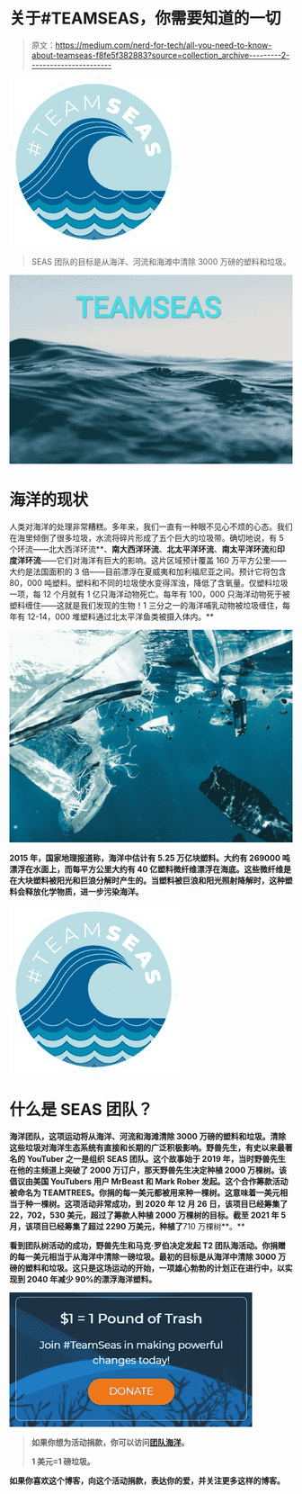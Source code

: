 # 关于#TEAMSEAS，你需要知道的一切

> 原文：<https://medium.com/nerd-for-tech/all-you-need-to-know-about-teamseas-f8fe5f382883?source=collection_archive---------2----------------------->

![](img/e77c771e382241f202827f8c28ecbdad.png)

> SEAS 团队的目标是从海洋、河流和海滩中清除 3000 万磅的塑料和垃圾。

![](img/3c4b5d19191e5cfe753cad745502128c.png)

# 海洋的现状

人类对海洋的处理非常糟糕。多年来，我们一直有一种眼不见心不烦的心态。我们在海里倾倒了很多垃圾，水流将碎片形成了五个巨大的垃圾带。确切地说，有 5 个环流——北大西洋环流**、**南大西洋环流**、**北太平洋环流**、**南太平洋环流**和**印度洋环流**——它们对海洋有巨大的影响。这片区域预计覆盖 160 万平方公里——大约是法国面积的 3 倍——目前漂浮在夏威夷和加利福尼亚之间。预计它将包含 80，000 吨塑料。塑料和不同的垃圾使水变得浑浊，降低了含氧量。仅塑料垃圾一项，每 12 个月就有 1 亿只海洋动物死亡。每年有 100，000 只海洋动物死于被塑料缠住——这就是我们发现的生物！1 三分之一的海洋哺乳动物被垃圾缠住，每年有 12-14，000 堆塑料通过北太平洋鱼类被摄入体内。**

**![](img/6bb84629a75bc9494741a28c9a356f0c.png)**

**2015 年，**国家地理**报道称，海洋中估计有 5.25 万亿块塑料。大约有 269000 吨漂浮在水面上，而每平方公里大约有 40 亿塑料微纤维漂浮在海底。这些微纤维是在大块塑料被阳光和巨浪分解时产生的。当塑料被巨浪和阳光照射降解时，这种塑料会释放化学物质，进一步污染海洋。**

**![](img/7e7f259fb3c880479509aa2ea567abb4.png)**

# **什么是 SEAS 团队？**

**海洋团队，这项运动将从海洋、河流和海滩清除 3000 万磅的塑料和垃圾。清除这些垃圾对海洋生态系统有直接和长期的广泛积极影响。野兽先生，有史以来最著名的 YouTuber 之一是组织 SEAS 团队。这个故事始于 2019 年，当时野兽先生在他的主频道上突破了 2000 万订户，那天野兽先生决定种植 2000 万棵树。该倡议由美国 YouTubers 用户 MrBeast 和 Mark Rober 发起。这个合作筹款活动被命名为 TEAMTREES。你捐的每一美元都被用来种一棵树。这意味着一美元相当于种一棵树。这项活动非常成功，到 2020 年 12 月 26 日，该项目已经筹集了 22，702，530 美元，超过了筹款人种植 2000 万棵树的目标。截至 2021 年 5 月，该项目已经筹集了超过 2290 万美元，种植了**710 万棵树**。**

**看到团队树活动的成功，野兽先生和马克·罗伯决定发起 T2 团队海活动。你捐赠的每一美元相当于从海洋中清除一磅垃圾。最初的目标是从海洋中清除 3000 万磅的塑料和垃圾。这只是这场运动的开始，一项雄心勃勃的计划正在进行中，以实现到 2040 年减少 90%的漂浮海洋塑料。**

**![](img/0e40e46a08857d4a9c703403683e8ab6.png)**

> **如果你想为活动捐款，你可以访问[团队海洋](https://teamseas.org/search-donors/?team_name=MrBeast)。**
> 
> **1 美元=1 磅垃圾。**

**如果你喜欢这个博客，向这个活动捐款，表达你的爱，并关注更多这样的博客。**